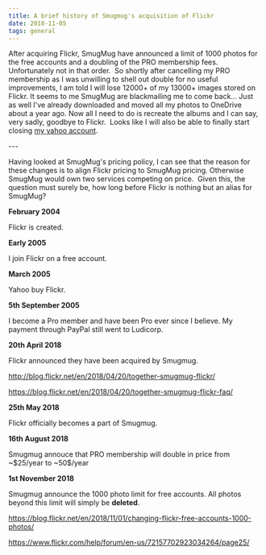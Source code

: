 ```yaml
---
title: A brief history of Smugmug's acquisition of Flickr
date: 2018-11-05
tags: general
---
```

<p>After acquiring Flickr, SmugMug have announced a limit of 1000 photos for the free accounts and a doubling of the PRO membership fees. Unfortunately not in that order.  So shortly after cancelling my PRO membership as I was unwilling to shell out double for no useful improvements, I am told I will lose 12000+ of my 13000+ images stored on Flickr. It seems to me SmugMug are blackmailing me to come back... Just as well I've already downloaded and moved all my photos to OneDrive about a year ago. Now all I need to do is recreate the albums and I can say, very sadly, goodbye to Flickr.  Looks like I will also be able to finally start closing <a href="/posts/2018/flickr-smugmug-and-yahoo/">my yahoo account</a>.</p>
---

<p>Having looked at SmugMug's pricing policy, I can see that the reason for these changes is to align Flickr pricing to SmugMug pricing. Otherwise SmugMug would own two services competing on price.  Given this, the question must surely be, how long before Flickr is nothing but an alias for SmugMug?</p>
<p><strong>February 2004</strong></p>
<p>Flickr is created.</p>
<p><strong>Early 2005</strong></p>
<p>I join Flickr on a free account.</p>
<p><strong>March 2005</strong></p>
<p>Yahoo buy Flickr.</p>
<p><strong>5th September 2005</strong></p>
<p>I become a Pro member and have been Pro ever since I believe. My payment through PayPal still went to Ludicorp.</p>
<p><strong>20th April 2018</strong></p>
<p>Flickr announced they have been acquired by Smugmug.</p>
<p><a href="http://blog.flickr.net/en/2018/04/20/together-smugmug-flickr/">http://blog.flickr.net/en/2018/04/20/together-smugmug-flickr/</a></p>
<p><a href="https://blog.flickr.net/en/2018/04/20/together-smugmug-flickr-faq/">https://blog.flickr.net/en/2018/04/20/together-smugmug-flickr-faq/</a></p>
<p><strong>25th May 2018</strong></p>
<p>Flickr officially becomes a part of Smugmug.</p>
<p><strong>16th August 2018</strong></p>
<p>Smugmug annouce that PRO membership will double in price from ~$25/year to ~50$/year</p>
<p><strong>1st November 2018</strong></p>
<p>Smugmug announce the 1000 photo limit for free accounts. All photos beyond this limit will simply be <strong>deleted</strong>.</p>
<p><a href="https://blog.flickr.net/en/2018/11/01/changing-flickr-free-accounts-1000-photos/">https://blog.flickr.net/en/2018/11/01/changing-flickr-free-accounts-1000-photos/</a></p>
<p><a href="https://www.flickr.com/help/forum/en-us/72157702923034264/page25/">https://www.flickr.com/help/forum/en-us/72157702923034264/page25/</a></p>